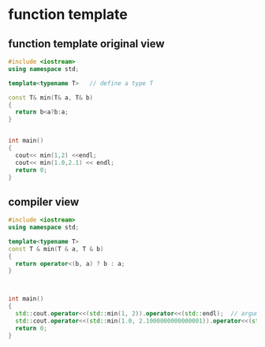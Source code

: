 # function template

## function template original view

```cpp
#include <iostream>
using namespace std;

template<typename T>   // define a type T

const T& min(T& a, T& b)
{
  return b<a?b:a;
}


int main() 
{
  cout<< min(1,2) <<endl;
  cout<< min(1.0,2.1) << endl;
  return 0;
}
```

## compiler view

```cpp
#include <iostream>
using namespace std;

template<typename T>
const T & min(T & a, T & b)
{
  return operator<(b, a) ? b : a;
}



int main()
{
  std::cout.operator<<(std::min(1, 2)).operator<<(std::endl);  // argument deduction, through 
  std::cout.operator<<(std::min(1.0, 2.1000000000000001)).operator<<(std::endl);
  return 0;
}

```
